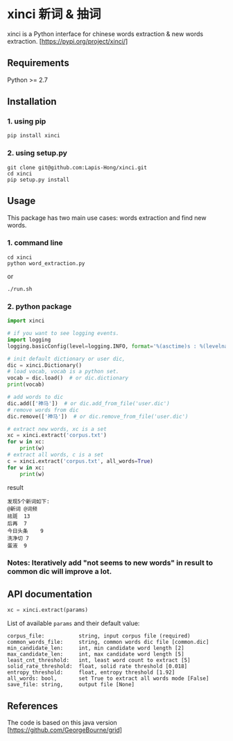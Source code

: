 # xinci 新词 & 抽词
xinci is a Python interface for chinese words extraction & new words extraction.
[https://pypi.org/project/xinci/]

## Requirements
Python >= 2.7

## Installation
### 1. using pip
```shell
pip install xinci
```
### 2. using setup.py
``` shell
git clone git@github.com:Lapis-Hong/xinci.git  
cd xinci 
pip setup.py install
```

## Usage
This package has two main use cases: words extraction and
find new words. 

### 1. command line
```shell
cd xinci
python word_extraction.py 
```
or 
```
./run.sh
```

### 2. python package
```python 
import xinci

# if you want to see logging events.
import logging
logging.basicConfig(level=logging.INFO, format='%(asctime)s : %(levelname)s : %(message)s')

# init default dictionary or user dic,
dic = xinci.Dictionary()
# load vocab, vocab is a python set.
vocab = dic.load()  # or dic.dictionary
print(vocab)

# add words to dic
dic.add(['神马'])  # or dic.add_from_file('user.dic')
# remove words from dic
dic.remove(['神马'])  # or dic.remove_from_file('user.dic')

# extract new words, xc is a set
xc = xinci.extract('corpus.txt')
for w in xc:
    print(w)
# extract all words, c is a set
c = xinci.extract('corpus.txt', all_words=True)
for w in xc:
    print(w)
```
result
```angular2html
发现5个新词如下:
@新词	@词频
祛斑	13
后再	7
今日头条	9
洗净切	7
蛋液	9
```
### Notes: Iteratively add "not seems to new words" in result to common dic will improve a lot. 


## API documentation
```python
xc = xinci.extract(params)

```
List of available `params` and their default value:
```angular2html
corpus_file:           string, input corpus file (required)
common_words_file:     string, common words dic file [common.dic]
min_candidate_len:     int, min candidate word length [2]
max_candidate_len:     int, max candidate word length [5]
least_cnt_threshold:   int, least word count to extract [5]
solid_rate_threshold:  float, solid rate threshold [0.018]
entropy_threshold:     float, entropy threshold [1.92]
all_words: bool,       set True to extract all words mode [False]
save_file: string,     output file [None]
```

## References
The code is based on this java version
[https://github.com/GeorgeBourne/grid]

